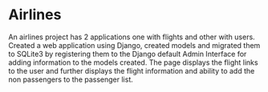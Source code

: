 # Airlines
An airlines project has 2 applications one with flights and other with users.
Created a web application using Django, created models and migrated them to SQLite3 by registering them to the Django default Admin Interface for adding information to the models created. The page displays the flight links to the user and further displays the flight information and ability to add the non passengers to the passenger list.
